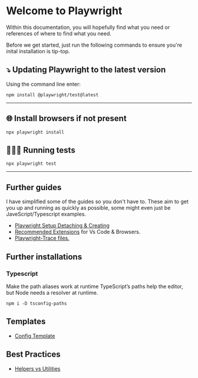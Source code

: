 # Welcome to Playwright

Within this documentation, you will hopefully find what you need or references of where to find what you need.

Before we get started, just run the following commands to ensure you're inital installation is tip-top.

## ⤵️ Updating Playwright to the latest version

Using the command line enter:

`npm install @playwright/test@latest`

---

## 🌐 Install browsers if not present

`npx playwright install`

## 🏃🏼‍➡️ Running tests

`npx playwright test`

---

## Further guides

I have simplified some of the guides so you don't have to.
These aim to get you up and running as quickly as possible, some might even just be JaveScript/Typescript examples.

- [Playwright Setup Detaching & Creating](./documents/PlaywrightSetup-Detaching%20and%20Creating.md)
- [Recommended Extensions](./documents/recommended-extensions.md) for Vs Code & Browsers.
- [Playwright-Trace files.](./documents/playwright-traces.md)


## Further installations

### Typescript

Make the path aliases work at runtime
TypeScript’s paths help the editor, but Node needs a resolver at runtime.

```batch
npm i -D tsconfig-paths
```

## Templates

- [Config Template](../PlaywrightEcomm/documents/config-template-example.md)

## Best Practices

- [Helpers vs Utilities](./documents/helpers-vs-utilities.md)
